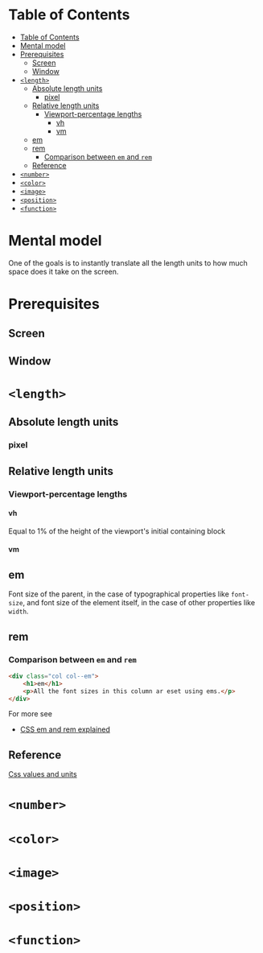 # Table of Contents
- [Table of Contents](#table-of-contents)
- [Mental model](#mental-model)
- [Prerequisites](#prerequisites)
  - [Screen](#screen)
  - [Window](#window)
- [```<length>```](#length)
  - [Absolute length units](#absolute-length-units)
    - [pixel](#pixel)
  - [Relative length units](#relative-length-units)
    - [Viewport-percentage lengths](#viewport-percentage-lengths)
      - [vh](#vh)
      - [vm](#vm)
  - [em](#em)
  - [rem](#rem)
    - [Comparison between ```em``` and ```rem```](#comparison-between-em-and-rem)
  - [Reference](#reference)
- [```<number>```](#number)
- [```<color>```](#color)
- [```<image>```](#image)
- [```<position>```](#position)
- [```<function>```](#function)
# Mental model
One of the goals is to instantly translate all the length units to how much space does it take on the screen.
# Prerequisites
## Screen
## Window
# ```<length>```
## Absolute length units
### pixel

## Relative length units
### Viewport-percentage lengths
#### vh
Equal to 1% of the height of the viewport's initial containing block
#### vm
## em
Font size of the parent, in the case of typographical properties like ```font-size```, and font size of the element itself, in the case of other properties like ```width```.
## rem
### Comparison between ```em``` and ```rem```
```html
<div class="col col--em">
    <h1>em</h1>
    <p>All the font sizes in this column ar eset using ems.</p>
</div>
```




For more see 
- [CSS em and rem explained](https://www.youtube.com/watch?v=_-aDOAMmDHI)

## Reference
[Css values and units](https://developer.mozilla.org/en-US/docs/Learn/CSS/Building_blocks/Values_and_units)

# ```<number>```

# ```<color>```

# ```<image>```

# ```<position>```

# ```<function>```

